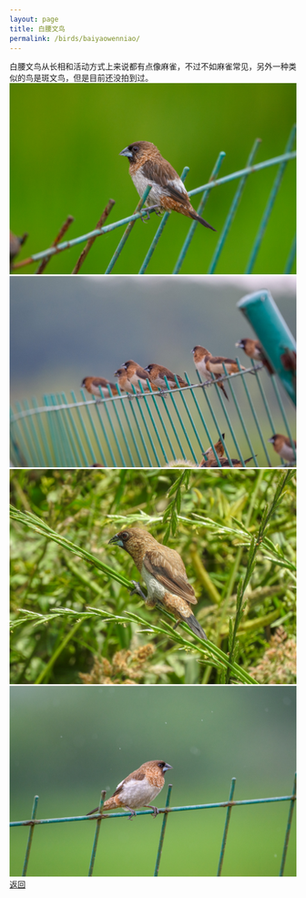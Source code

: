 ```yaml
---
layout: page
title: 白腰文鸟
permalink: /birds/baiyaowenniao/
---
```

白腰文鸟从长相和活动方式上来说都有点像麻雀，不过不如麻雀常见，另外一种类似的鸟是斑文鸟，但是目前还没拍到过。
![](../picture/白腰文鸟/DSC_7427.jpg)
![](../picture/白腰文鸟/DSC_7417.jpg)
![](../picture/白腰文鸟/DSCN1872.jpg)
![](../picture/白腰文鸟/DSC_7214.jpg)
[返回](../../)